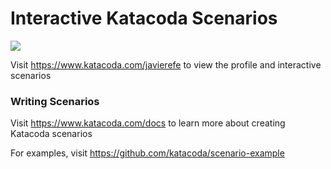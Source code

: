# Interactive Katacoda Scenarios

[![](http://shields.katacoda.com/katacoda/javierefe/count.svg)](https://www.katacoda.com/javierefe "Get your profile on Katacoda.com")

Visit https://www.katacoda.com/javierefe to view the profile and interactive scenarios

### Writing Scenarios
Visit https://www.katacoda.com/docs to learn more about creating Katacoda scenarios

For examples, visit https://github.com/katacoda/scenario-example
